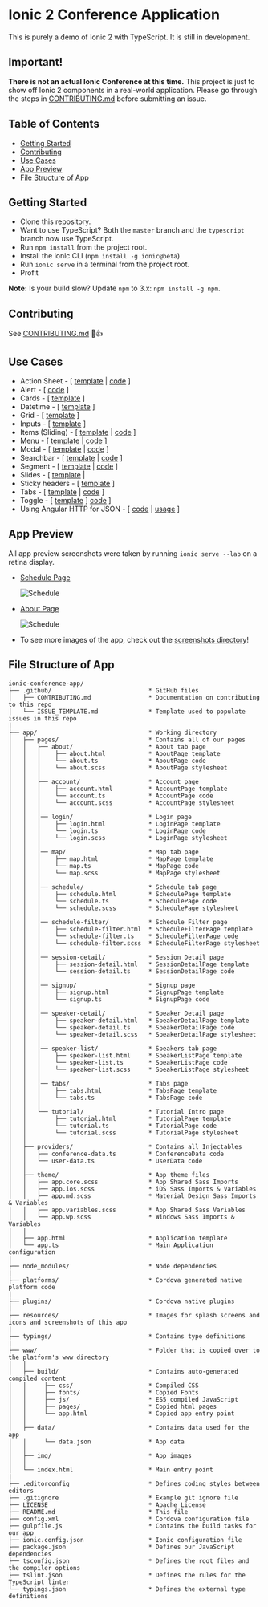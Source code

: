 # Ionic 2 Conference Application

This is purely a demo of Ionic 2 with TypeScript. It is still in development.


## Important!
**There is not an actual Ionic Conference at this time.** This project is just to show off Ionic 2 components in a real-world application. Please go through the steps in [CONTRIBUTING.md](https://github.com/driftyco/ionic-conference-app/blob/master/.github/CONTRIBUTING.md) before submitting an issue.


## Table of Contents
 - [Getting Started](#getting-started)
 - [Contributing](#contributing)
 - [Use Cases](#use-cases)
 - [App Preview](#app-preview)
 - [File Structure of App](#file-structure-of-app)


## Getting Started

* Clone this repository.
* Want to use TypeScript? Both the `master` branch and the `typescript` branch now use TypeScript.
* Run `npm install` from the project root.
* Install the ionic CLI (`npm install -g ionic@beta`)
* Run `ionic serve` in a terminal from the project root.
* Profit

**Note:** Is your build slow? Update `npm` to 3.x: `npm install -g npm`.


## Contributing
See [CONTRIBUTING.md](https://github.com/driftyco/ionic-conference-app/blob/master/CONTRIBUTING.md) :tada::+1:


## Use Cases

* Action Sheet - [ [template](https://github.com/driftyco/ionic-conference-app/blob/master/app/pages/speaker-list/speaker-list.html) | [code](https://github.com/driftyco/ionic-conference-app/blob/master/app/pages/speaker-list/speaker-list.ts) ]
* Alert - [ [code](https://github.com/driftyco/ionic-conference-app/blob/master/app/pages/schedule/schedule.ts) ]
* Cards - [ [template](https://github.com/driftyco/ionic-conference-app/blob/master/app/pages/speaker-list/speaker-list.html) ]
* Datetime - [ [template](https://github.com/driftyco/ionic-conference-app/blob/master/app/pages/about/about.html) ]
* Grid - [ [template](https://github.com/driftyco/ionic-conference-app/blob/master/app/pages/login/login.html) ]
* Inputs - [ [template](https://github.com/driftyco/ionic-conference-app/blob/master/app/pages/login/login.html) ]
* Items (Sliding) - [ [template](https://github.com/driftyco/ionic-conference-app/blob/master/app/pages/schedule/schedule.html) | [code](https://github.com/driftyco/ionic-conference-app/blob/master/app/pages/schedule/schedule.ts) ]
* Menu - [ [template](https://github.com/driftyco/ionic-conference-app/blob/master/app/app.html) |
[code](https://github.com/driftyco/ionic-conference-app/blob/master/app/app.ts) ]
* Modal - [ [template](https://github.com/driftyco/ionic-conference-app/blob/master/app/pages/schedule-filter/schedule-filter.html) | [code](https://github.com/driftyco/ionic-conference-app/blob/master/app/pages/schedule/schedule.ts) ]
* Searchbar - [ [template](https://github.com/driftyco/ionic-conference-app/blob/master/app/pages/schedule/schedule.html) | [code](https://github.com/driftyco/ionic-conference-app/blob/master/app/pages/schedule/schedule.ts) ]
* Segment - [ [template](https://github.com/driftyco/ionic-conference-app/blob/master/app/pages/schedule/schedule.html) | [code](https://github.com/driftyco/ionic-conference-app/blob/master/app/pages/schedule/schedule.ts) ]
* Slides - [ [template](https://github.com/driftyco/ionic-conference-app/blob/master/app/pages/tutorial/tutorial.html) |
* Sticky headers - [ [template](https://github.com/driftyco/ionic-conference-app/blob/master/app/pages/schedule/schedule.html) ]
* Tabs - [ [template](https://github.com/driftyco/ionic-conference-app/blob/master/app/pages/tabs/tabs.html) | [code](https://github.com/driftyco/ionic-conference-app/blob/master/app/pages/tabs/tabs.ts) ]
* Toggle - [ [template](https://github.com/driftyco/ionic-conference-app/blob/master/app/pages/schedule-filter/schedule-filter.html) ]
[code](https://github.com/driftyco/ionic-conference-app/blob/master/app/pages/tutorial/tutorial.ts) ]
* Using Angular HTTP for JSON - [ [code](https://github.com/driftyco/ionic-conference-app/blob/master/app/providers/conference-data.ts) | [usage](https://github.com/driftyco/ionic-conference-app/blob/master/app/pages/schedule/schedule.ts) ]


## App Preview

All app preview screenshots were taken by running `ionic serve --lab` on a retina display.

- [Schedule Page](https://github.com/driftyco/ionic-conference-app/blob/master/app/pages/schedule/schedule.html)

  <img src="resources/screenshots/SchedulePage.png" alt="Schedule">


- [About Page](https://github.com/driftyco/ionic-conference-app/blob/master/app/pages/about/about.html)

  <img src="resources/screenshots/AboutPage.png" alt="Schedule">


- To see more images of the app, check out the [screenshots directory](https://github.com/driftyco/ionic-conference-app/tree/master/resources/screenshots)!


## File Structure of App

```
ionic-conference-app/
├── .github/                           * GitHub files
│   ├── CONTRIBUTING.md                * Documentation on contributing to this repo
│   └── ISSUE_TEMPLATE.md              * Template used to populate issues in this repo
|
├── app/                               * Working directory
│   ├── pages/                         * Contains all of our pages
│   │   ├── about/                     * About tab page
│   │   │    ├── about.html            * AboutPage template
│   │   │    └── about.ts              * AboutPage code
│   │   │    └── about.scss            * AboutPage stylesheet
│   │   │
│   │   ├── account/                   * Account page
│   │   │    ├── account.html          * AccountPage template
│   │   │    └── account.ts            * AccountPage code
│   │   │    └── account.scss          * AccountPage stylesheet
│   │   │
│   │   │── login/                     * Login page
│   │   │    ├── login.html            * LoginPage template
│   │   │    └── login.ts              * LoginPage code
│   │   │    └── login.scss            * LoginPage stylesheet
│   │   │
│   │   │── map/                       * Map tab page
│   │   │    ├── map.html              * MapPage template
│   │   │    └── map.ts                * MapPage code
│   │   │    └── map.scss              * MapPage stylesheet
│   │   │
│   │   │── schedule/                  * Schedule tab page
│   │   │    ├── schedule.html         * SchedulePage template
│   │   │    └── schedule.ts           * SchedulePage code
│   │   │    └── schedule.scss         * SchedulePage stylesheet
│   │   │
│   │   │── schedule-filter/           * Schedule Filter page
│   │   │    ├── schedule-filter.html  * ScheduleFilterPage template
│   │   │    └── schedule-filter.ts    * ScheduleFilterPage code
│   │   │    └── schedule-filter.scss  * ScheduleFilterPage stylesheet
│   │   │
│   │   │── session-detail/            * Session Detail page
│   │   │    ├── session-detail.html   * SessionDetailPage template
│   │   │    └── session-detail.ts     * SessionDetailPage code
│   │   │
│   │   │── signup/                    * Signup page
│   │   │    ├── signup.html           * SignupPage template
│   │   │    └── signup.ts             * SignupPage code
│   │   │
│   │   │── speaker-detail/            * Speaker Detail page
│   │   │    ├── speaker-detail.html   * SpeakerDetailPage template
│   │   │    └── speaker-detail.ts     * SpeakerDetailPage code
│   │   │    └── speaker-detail.scss   * SpeakerDetailPage stylesheet
│   │   │
│   │   │── speaker-list/              * Speakers tab page
│   │   │    ├── speaker-list.html     * SpeakerListPage template
│   │   │    └── speaker-list.ts       * SpeakerListPage code
│   │   │    └── speaker-list.scss     * SpeakerListPage stylesheet
│   │   │
│   │   │── tabs/                      * Tabs page
│   │   │    ├── tabs.html             * TabsPage template
│   │   │    └── tabs.ts               * TabsPage code
│   │   │
│   │   └── tutorial/                  * Tutorial Intro page
│   │        ├── tutorial.html         * TutorialPage template
│   │        └── tutorial.ts           * TutorialPage code
│   │        └── tutorial.scss         * TutorialPage stylesheet
│   │
│   ├── providers/                     * Contains all Injectables
│   │   ├── conference-data.ts         * ConferenceData code
│   │   └── user-data.ts               * UserData code
│   │
│   ├── theme/                         * App theme files
│   │   ├── app.core.scss              * App Shared Sass Imports
│   │   ├── app.ios.scss               * iOS Sass Imports & Variables
│   │   ├── app.md.scss                * Material Design Sass Imports & Variables
│   │   ├── app.variables.scss         * App Shared Sass Variables
│   │   └── app.wp.scss                * Windows Sass Imports & Variables
│   │
│   ├── app.html                       * Application template
│   └── app.ts                         * Main Application configuration
│
├── node_modules/                      * Node dependencies
|
├── platforms/                         * Cordova generated native platform code
|
├── plugins/                           * Cordova native plugins
|
├── resources/                         * Images for splash screens and icons and screenshots of this app
|
├── typings/                           * Contains type definitions
|
├── www/                               * Folder that is copied over to the platform's www directory
│   │   
│   ├── build/                         * Contains auto-generated compiled content
│   │     ├── css/                     * Compiled CSS
│   │     ├── fonts/                   * Copied Fonts
│   │     ├── js/                      * ES5 compiled JavaScript
│   │     ├── pages/                   * Copied html pages
│   │     └── app.html                 * Copied app entry point
│   │
│   ├── data/                          * Contains data used for the app
│   │     └── data.json                * App data
│   │
│   ├── img/                           * App images
│   │
│   └── index.html                     * Main entry point
|
├── .editorconfig                      * Defines coding styles between editors
├── .gitignore                         * Example git ignore file
├── LICENSE                            * Apache License
├── README.md                          * This file
├── config.xml                         * Cordova configuration file
├── gulpfile.js                        * Contains the build tasks for our app
├── ionic.config.json                  * Ionic configuration file
├── package.json                       * Defines our JavaScript dependencies
├── tsconfig.json                      * Defines the root files and the compiler options
├── tslint.json                        * Defines the rules for the TypeScript linter
└── typings.json                       * Defines the external type definitions
```
